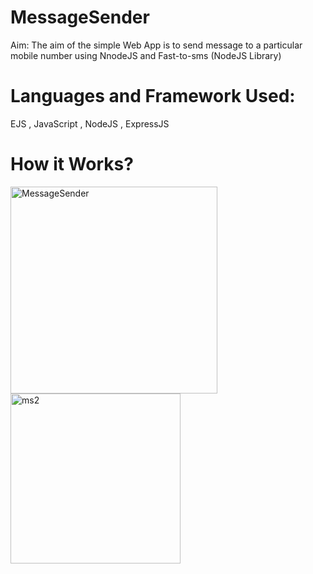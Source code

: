 # MessageSender
Aim: The aim of the simple Web App is to send message to a particular mobile number using NnodeJS and Fast-to-sms (NodeJS Library)


# Languages and Framework Used:
EJS , JavaScript , NodeJS , ExpressJS

# How it Works?

<img width="331" alt="MessageSender" src="https://user-images.githubusercontent.com/60184336/124174943-9734c900-daca-11eb-930e-80b261bb3d5f.PNG">

<img width="272" alt="ms2" src="https://user-images.githubusercontent.com/60184336/124175124-d400c000-daca-11eb-9c5b-949136166a3e.PNG">




